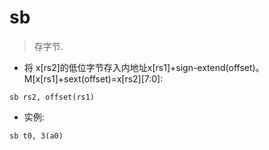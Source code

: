# sb

> 存字节.

- 将 x[rs2]的低位字节存入内地址x[rs1]+sign-extend(offset)。M[x[rs1]+sext(offset)=x[rs2][7:0]:

`sb rs2, offset(rs1)`

- 实例:

`sb t0, 3(a0)`

